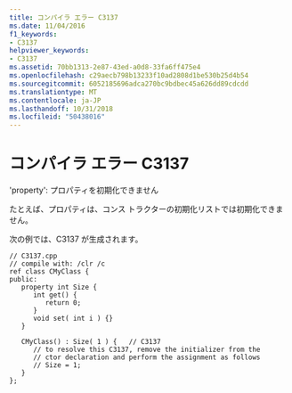 ```yaml
---
title: コンパイラ エラー C3137
ms.date: 11/04/2016
f1_keywords:
- C3137
helpviewer_keywords:
- C3137
ms.assetid: 70bb1313-2e87-43ed-a0d8-33fa6ff475e4
ms.openlocfilehash: c29aecb798b13233f10ad2808d1be530b25d4b54
ms.sourcegitcommit: 6052185696adca270bc9bdbec45a626dd89cdcdd
ms.translationtype: MT
ms.contentlocale: ja-JP
ms.lasthandoff: 10/31/2018
ms.locfileid: "50438016"
---
```

# <a name="compiler-error-c3137"></a>コンパイラ エラー C3137

'property': プロパティを初期化できません

たとえば、プロパティは、コンス トラクターの初期化リストでは初期化できません。

次の例では、C3137 が生成されます。

```
// C3137.cpp
// compile with: /clr /c
ref class CMyClass {
public:
   property int Size {
      int get() {
         return 0;
      }
      void set( int i ) {}
   }

   CMyClass() : Size( 1 ) {   // C3137
      // to resolve this C3137, remove the initializer from the
      // ctor declaration and perform the assignment as follows
      // Size = 1;
   }
};
```

